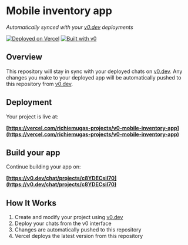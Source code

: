 # Mobile inventory app

*Automatically synced with your [v0.dev](https://v0.dev) deployments*

[![Deployed on Vercel](https://img.shields.io/badge/Deployed%20on-Vercel-black?style=for-the-badge&logo=vercel)](https://vercel.com/richiemugas-projects/v0-mobile-inventory-app)
[![Built with v0](https://img.shields.io/badge/Built%20with-v0.dev-black?style=for-the-badge)](https://v0.dev/chat/projects/c8YDECsiI70)

## Overview

This repository will stay in sync with your deployed chats on [v0.dev](https://v0.dev).
Any changes you make to your deployed app will be automatically pushed to this repository from [v0.dev](https://v0.dev).

## Deployment

Your project is live at:

**[https://vercel.com/richiemugas-projects/v0-mobile-inventory-app](https://vercel.com/richiemugas-projects/v0-mobile-inventory-app)**

## Build your app

Continue building your app on:

**[https://v0.dev/chat/projects/c8YDECsiI70](https://v0.dev/chat/projects/c8YDECsiI70)**

## How It Works

1. Create and modify your project using [v0.dev](https://v0.dev)
2. Deploy your chats from the v0 interface
3. Changes are automatically pushed to this repository
4. Vercel deploys the latest version from this repository
